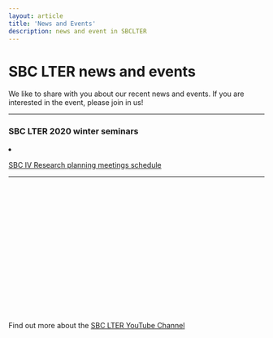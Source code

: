 ```yaml
---
layout: article
title: 'News and Events'
description: news and event in SBCLTER
---
```


<div id="main-container">
<div class="container-fluid">

<h1> SBC LTER news and events </h1>

<p> We like to share with you about our recent news and events. If you are interested in the event, please join in us! </p>


<hr/>
<h3>SBC LTER 2020 winter seminars </h3>

<li class="">
   <p><a href="{{site.baseurl}}/external/Documents/Events/Winter_2020_SBC_IV_Research_Planning_Meetings.pdf">SBC IV Research planning meetings schedule</a></p>
</li>

 <hr/>

<br>
<br>
<br>
<br>
<br>
<br>
<br>
<br>
<br>
<br>
<br>
<br>
<br>
<br>
<br>


<div style="position: bottom: 5px;">
     <p>Find out more about the <a href="https://www.youtube.com/channel/UCF9VmuIO6jlzjrz8CnKc3eQ" target="_blank">SBC LTER YouTube Channel</a></p>
</div>


</div>
</div>

